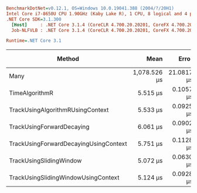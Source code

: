 ``` ini

BenchmarkDotNet=v0.12.1, OS=Windows 10.0.19041.388 (2004/?/20H1)
Intel Core i7-8650U CPU 1.90GHz (Kaby Lake R), 1 CPU, 8 logical and 4 physical cores
.NET Core SDK=3.1.300
  [Host]     : .NET Core 3.1.4 (CoreCLR 4.700.20.20201, CoreFX 4.700.20.22101), X64 RyuJIT
  Job-NLFVLB : .NET Core 3.1.4 (CoreCLR 4.700.20.20201, CoreFX 4.700.20.22101), X64 RyuJIT

Runtime=.NET Core 3.1  

```
|                                Method |         Mean |      Error |     StdDev |       Median |    Gen 0 | Gen 1 | Gen 2 |  Allocated |
|-------------------------------------- |-------------:|-----------:|-----------:|-------------:|---------:|------:|------:|-----------:|
|                                  Many | 1,078.526 μs | 21.0817 μs | 25.8902 μs | 1,077.925 μs | 261.7188 |     - |     - | 1070.31 KB |
|                        TimeAlgorithmR |     5.515 μs |  0.1057 μs |  0.1175 μs |     5.456 μs |   0.2670 |     - |     - |    1.11 KB |
|      TrackUsingAlgorithmRUsingContext |     5.533 μs |  0.0925 μs |  0.0773 μs |     5.543 μs |   0.2670 |     - |     - |    1.11 KB |
|             TrackUsingForwardDecaying |     6.061 μs |  0.0902 μs |  0.0704 μs |     6.080 μs |   0.3052 |     - |     - |    1.27 KB |
| TrackUsingForwardDecayingUsingContext |     5.751 μs |  0.1128 μs |  0.3107 μs |     5.629 μs |   0.2899 |     - |     - |     1.2 KB |
|               TrackUsingSlidingWindow |     5.072 μs |  0.0630 μs |  0.0797 μs |     5.043 μs |   0.2670 |     - |     - |    1.11 KB |
|   TrackUsingSlidingWindowUsingContext |     5.124 μs |  0.0928 μs |  0.1361 μs |     5.095 μs |   0.2670 |     - |     - |    1.11 KB |
